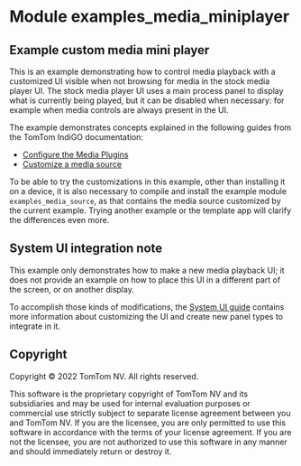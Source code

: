 # Module examples_media_miniplayer

## Example custom media mini player

This is an example demonstrating how to control media playback with a customized UI visible when
not browsing for media in the stock media player UI.
The stock media player UI uses a main process panel to display what is currently being played, but 
it can be disabled when necessary: for example when media controls are always present in the UI.

The example demonstrates concepts explained in the following guides from the TomTom IndiGO
documentation:

- [Configure the Media Plugins](https://developer.tomtom.com/tomtom-indigo/documentation/tutorials-and-examples/media/configure-the-media-plugins)
- [Customize a media source](https://developer.tomtom.com/tomtom-indigo/documentation/tutorials-and-examples/media/customize-a-media-source)

To be able to try the customizations in this example, other than installing it on a device, it is
also necessary to compile and install the example module `examples_media_source`, as that contains
the media source customized by the current example. Trying another example or the template app will
clarify the differences even more.

## System UI integration note

This example only demonstrates how to make a new media playback UI; it does not provide an example
on how to place this UI in a different part of the screen, or on another display.

To accomplish those kinds of modifications, the
[System UI guide](https://developer.tomtom.com/tomtom-indigo/documentation/development/system-ui)
contains more information about customizing the UI and create new panel types to integrate in it.

## Copyright

Copyright © 2022 TomTom NV. All rights reserved.

This software is the proprietary copyright of TomTom NV and its subsidiaries and may be
used for internal evaluation purposes or commercial use strictly subject to separate
license agreement between you and TomTom NV. If you are the licensee, you are only permitted
to use this software in accordance with the terms of your license agreement. If you are
not the licensee, you are not authorized to use this software in any manner and should
immediately return or destroy it.
